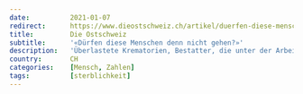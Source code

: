```yaml
---
date:          2021-01-07
redirect:      https://www.dieostschweiz.ch/artikel/duerfen-diese-menschen-denn-nicht-gehen-qGoO9Qd
title:         Die Ostschweiz
subtitle:      '«Dürfen diese Menschen denn nicht gehen?»'
description:   'Überlastete Krematorien, Bestatter, die unter der Arbeitslast ächzen: Dieses Bild wurde in den letzten Wochen vermittelt. Ursache sei Corona. Die Berichte stützen die These des Killervirus. Ein Ostschweizer Bestatter zeichnet ein ganz anderes Bild der Lage.'
country:       CH
categories:    [Mensch, Zahlen]
tags:          [sterblichkeit]
---
```

